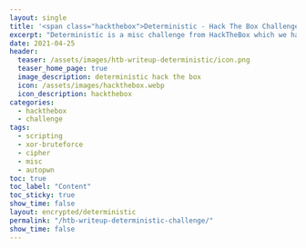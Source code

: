 ```yaml
---
layout: single
title: '<span class="hackthebox">Deterministic - Hack The Box Challenge</span>'
excerpt: "Deterministic is a misc challenge from HackTheBox which we have to process up process up a lot of zips in a chaotic order based on a provided dictionary, and then we will find a XORed ciphertext."
date: 2021-04-25
header:
  teaser: /assets/images/htb-writeup-deterministic/icon.png
  teaser_home_page: true
  image_description: deterministic hack the box
  icon: /assets/images/hackthebox.webp
  icon_description: hackthebox
categories:
  - hackthebox
  - challenge
tags:  
  - scripting
  - xor-bruteforce
  - cipher
  - misc
  - autopwn
toc: true
toc_label: "Content"
toc_sticky: true
show_time: false
layout: encrypted/deterministic
permalink: "/htb-writeup-deterministic-challenge/"
show_time: false
---
```

